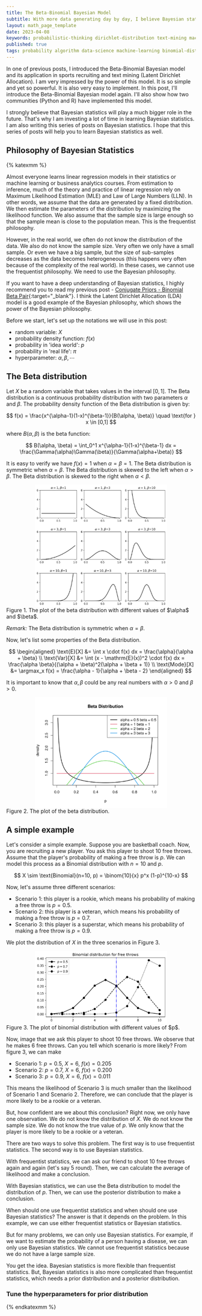 ```yaml
---
title: The Beta-Binomial Bayesian Model
subtitle: With more data generating day by day, I believe Bayesian statistics is the way to go. That's why I'm writing this series of posts on Bayesian statistics. In this post, I'll introduce the Beta-Binomial Bayesian model again. I'll also show how two communities (Python and R) have implemented this model.
layout: math_page_template
date: 2023-04-08
keywords: probabilistic-thinking dirichlet-distribution text-mining machine-learning bayesian-inference bayesian-statistics 
published: true
tags: probability algorithm data-science machine-learning binomial-distribution bayesian-statistics beta-distribution conjugate-prior
---
```



In one of previous posts, I introduced the Beta-Binomial Bayesian model and its application in sports recruiting and text mining (Latent Dirichlet Allocation). I am very impressed by the power of this model. It is so simple and yet so powerful. It is also very easy to implement. In this post, I'll introduce the Beta-Binomial Bayesian model again. I'll also show how two communities (Python and R) have implemented this model.

I strongly believe that Bayesian statistics will play a much bigger role in the future. That's why I am investing a lot of time in learning Bayesian statistics. I am also writing this series of posts on Bayesian statistics. I hope that this series of posts will help you to learn Bayesian statistics as well.

## Philosophy of Bayesian Statistics

{% katexmm %}

Almost everyone learns linear regression models in their statistics or machine learning or business analytics courses. From estimation to inference, much of the theory and practice of linear regression rely on Maximum Likelihood Estimation (MLE) and Law of Large Numbers (LLN). In other words, we assume that the data are generated by a fixed distribution. We then estimate the parameters of the distribution by maximizing the likelihood function. We also assume that the sample size is large enough so that the sample mean is close to the population mean. This is the frequentist philosophy.

However, in the real world, we often do not know the distribution of the data. We also do not know the sample size. Very often we only have a small sample. Or even we have a big sample, but the size of sub-samples decreases as the data becomes heterogeneous (this happens very often because of the complexity of the real world). In these cases, we cannot use the frequentist philosophy. We need to use the Bayesian philosophy.

If you want to have a deep understanding of Bayesian statistics, I highly recommend you to read my previous post  - [Conjugate Priors - Binomial Beta Pair](https://oceanumeric.github.io/math/2023/03/conjugate-priors){:target="_blank"}. I think the Latent Dirichlet Allocation (LDA) model is a good example of the Bayesian philosophy, which shows the power of the Bayesian philosophy.


Before we start, let's set up the notations we will use in this post:

- random variable: $X$
- probability density function: $f(x)$
- probability in 'idea world': $p$
- probability in 'real life': $\pi$
- hyperparameter: $\alpha, \beta, \cdots$


## The Beta distribution



Let $X$ be a random variable that takes values in the interval $[0,1]$. The Beta distribution is a continuous probability distribution with two parameters $\alpha$ and $\beta$. The probability density function of the Beta distribution is given by:

$$
f(x) = \frac{x^{\alpha-1}(1-x)^{\beta-1}}{B(\alpha, \beta)} \quad \text{for } x \in [0,1]
$$

where $B(\alpha, \beta)$ is the beta function:  

$$
B(\alpha, \beta) = \int_0^1 x^{\alpha-1}(1-x)^{\beta-1} dx = \frac{\Gamma(\alpha)\Gamma(\beta)}{\Gamma(\alpha+\beta)}
$$

It is easy to verify we have $f(x) = 1$ when $\alpha = \beta = 1$. The Beta distribution is symmetric when $\alpha = \beta$. The Beta distribution is skewed to the left when $\alpha > \beta$. The Beta distribution is skewed to the right when $\alpha < \beta$.

<div class='figure'>
    <img src="/math/images/beta_dist.png"
         alt="Inequality bounds compare"
         style="width: 70%; display: block; margin: 0 auto;"/>
    <div class='caption'>
        <span class='caption-label'>Figure 1.</span> The plot of the beta distribution with different values of $\alpha$ and $\beta$.
    </div>
</div>

_Remark:_ The Beta distribution is symmetric when $\alpha = \beta$. 

Now, let's list some properties of the Beta distribution. 

$$
\begin{aligned}
\text{E}[X] &= \int x \cdot f(x) dx =  \frac{\alpha}{\alpha + \beta} \\
\text{Var}[X] &= \int (x - \mathrm{E}(x))^2 \cdot  f(x) dx =  \frac{\alpha \beta}{(\alpha + \beta)^2(\alpha + \beta + 1)} \\
\text{Mode}[X] &= \argmax_x f(x) =  \frac{\alpha - 1}{\alpha + \beta - 2} 
\end{aligned}
$$

It is important to know that $\alpha, \beta$ could be any real numbers with $\alpha > 0$ and $\beta > 0$. 


<div class='figure'>
    <img src="/math/images/beta_distribution.png"
         alt="Inequality bounds compare"
         style="width: 70%; display: block; margin: 0 auto;"/>
    <div class='caption'>
        <span class='caption-label'>Figure 2.</span> The plot of the beta distribution. 
    </div>
</div>


## A simple example

Let's consider a simple example. Suppose you are basketball coach. Now, you are recruiting a new player. You ask this player to shoot 10 free throws. Assume that the player's probability of making a free throw is $p$. We can model this process as a Binomial distribution with $n = 10$ and $p$.

$$
X \sim \text{Binomial}(n=10, p) = \binom{10}{x} p^x (1-p)^{10-x}
$$

Now, let's assume three different scenarios:

- Scenario 1: this player is a rookie, which means his probability of making a free throw is $p = 0.5$.
- Scenario 2: this player is a veteran, which means his probability of making a free throw is $p = 0.7$.
- Scenario 3: this player is a superstar, which means his probability of making a free throw is $p = 0.9$.

We plot the distribution of $X$ in the three scenarios in Figure 3.

<div class='figure'>
    <img src="/math/images/free_throws.png"
         alt="Inequality bounds compare"
         style="width: 70%; display: block; margin: 0 auto;"/>
    <div class='caption'>
        <span class='caption-label'>Figure 3.</span> The plot of binomial distribution with different values of $p$.
    </div>
</div>

Now, image that we ask this player to shoot 10 free throws. We observe that he makes 6 free throws. Can you tell which scenario is more likely? From figure 3, we can make

- Scenario 1: $p = 0.5$, $X = 6$, $f(x) = 0.205$
- Scenario 2: $p = 0.7$, $X = 6$, $f(x) = 0.200$
- Scenario 3: $p = 0.9$, $X = 6$, $f(x) = 0.011$

This means the likelihood of Scenario 3 is much smaller than the likelihood of Scenario 1 and Scenario 2. Therefore, we can conclude that the player is more likely to be a rookie or a veteran.

But, how confident are we about this conclusion? Right now, we only have one observation. We do not know the distribution of $X$. We do not know the sample size. We do not know the true value of $p$. We only know that the player is more likely to be a rookie or a veteran.

There are two ways to solve this problem. The first way is to use frequentist statistics. The second way is to use Bayesian statistics. 

With frequentist statistics, we can ask our friend to shoot 10 free throws again and again (let's say 5 round). Then, we can calculate the average of likelihood and make a conclusion.

With Bayesian statistics, we can use the Beta distribution to model the distribution of $p$. Then, we can use the posterior distribution to make a conclusion.

When should one use frequentist statistics and when should one use Bayesian statistics? The answer is that it depends on the problem. In this example, we can use either frequentist statistics or Bayesian statistics.

But for many problems, we can only use Bayesian statistics. For example, if we want to estimate the probability of a person having a disease, we can only use Bayesian statistics. We cannot use frequentist statistics because we do not have a large sample size.

You get the idea. Bayesian statistics is more flexible than frequentist statistics. But, Bayesian statistics is also more complicated than frequentist statistics, which needs a prior distribution and a posterior distribution.

### Tune the hyperparameters for prior distribution













{% endkatexmm %}